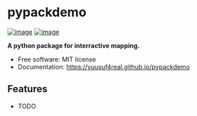 # pypackdemo


[![image](https://img.shields.io/pypi/v/pypackdemo.svg)](https://pypi.python.org/pypi/pypackdemo)
[![image](https://img.shields.io/conda/vn/conda-forge/pypackdemo.svg)](https://anaconda.org/conda-forge/pypackdemo)


**A python package for interractive mapping.**


-   Free software: MIT license
-   Documentation: https://yuusuf4real.github.io/pypackdemo
    

## Features

-   TODO
